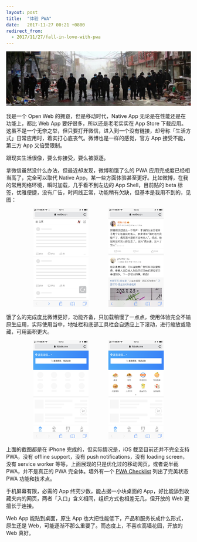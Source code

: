 ```yaml
---
layout: post
title:  "体验 PWA"
date:   2017-11-27 00:21 +0800
redirect_from:
  - 2017/11/27/fall-in-love-with-pwa
---
```


![低端人口](/files/2017/11/27/beijing.jpg)

我是一个 Open Web 的拥趸，但是移动时代，Native App 无论是在性能还是在功能上，都比 Web App 要好很多，所以还是老老实实在 App Store 下载应用。这虽不是一个无奈之举，但只要打开微信，进入到一个没有链接，却号称「生活方式」日常应用时，着实打心底丧气。微博也是一样的感觉，官方 App 接受不能，第三方 App 又倍受限制。

跟现实生活很像，要么你接受，要么被驱逐。

拿微信虽然没什么办法，但最近却发现，微博和饿了么的 PWA 应用完成度已经相当高了，完全可以取代 Native App，某一些方面体验甚至更好。比如微博，在我的常用网络环境，瞬时加载，几乎看不到左边的 App Shell，目前贴的 beta 标签，优雅便捷，没有广告，时间线正常，功能稍有欠缺，但基本是我用不到的，见图：

<div  style="text-align: center;">
<p>
<img src="/files/2017/11/27/weibo_app_shell.png" alt="weibo app shell" height="30%" width="30%" style="display: inline-block; margin: 0 5%;">
<img src="/files/2017/11/27/weibo.png" alt="weibo app shell" height="30%" width="30%" style="display: inline-block; margin: 0 5%;">
</p>
</div>

饿了么的完成度比微博更好，功能齐备，只加载稍慢了一点点，使用体验完全不输原生应用，实际使用当中，地址栏和底部工具栏会自适应上下滚动，进行缩放或隐藏，可用面积更大。

<div  style="text-align: center;">
<p>
<img src="/files/2017/11/27/ele_app_shell.png" alt="weibo app shell" height="30%" width="30%" style="display: inline-block; margin: 0 5%;">
<img src="/files/2017/11/27/ele_loading.png" alt="weibo app shell" height="30%" width="30%" style="display: inline-block; margin: 0 5%;">
</p>
</div>

上面的截图都是在 iPhone 完成的，但实际情况是，iOS 截至目前还并不完全支持 PWA，没有 offline support，没有 push notifications，没有 loading screen，没有 service worker 等等，上面展现的只是优化过的移动网页，或者说半截 PWA，并不是真正的 PWA 完全体。墙外有一个 [PWA Checklist](https://developers.google.com/web/progressive-web-apps/checklist) 列出了完美状态 PWA 功能和技术点。

手机屏幕有限，必需的 App 终究少数，能占据一小块桌面的 App，好比能舔到收藏夹内的网页，两者「入口」含义相同，组织方式也相差无几，但开放的 Web 更擅长于连接。

Web App 能贴到桌面，原生 App 也大把性能低下，产品和服务长成什么形式，原生还是 Web，可能逐渐不那么重要了。而态度上，不喜欢高墙花园，开放的 Web 真好。